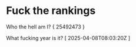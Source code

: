 # Fuck the rankings

Who the hell am I?
{ 25492473 }

What fucking year is it?
[ 2025-04-08T08:03:20Z ]
